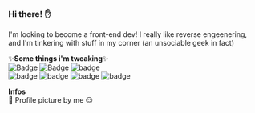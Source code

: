


### Hi there! ✋
I'm looking to become a front-end dev!
I really like reverse engeenering, and I'm tinkering with stuff in my corner (an unsociable geek in fact)

✨**Some things i'm tweaking**✨ <br>
![Badge](https://img.shields.io/static/v1?label=&message=VSCode&logo=visual-studio-code&color=007ACC) ![Badge](https://img.shields.io/static/v1?label=&message=Node.JS&logo=node.js&color=9cf) ![badge](https://img.shields.io/static/v1?label=&message=Discord.JS&color=9cf&logo=discord) <br> ![badge](https://img.shields.io/static/v1?label=&message=Androz2091/Insta.js&color=9cf&logo=instagram) ![badge](https://img.shields.io/static/v1?label=&message=npm&color=red&logo=npm) ![badge](https://img.shields.io/static/v1?label=&message=TypeScript&color=grey&logo=typescript) ![badge](https://img.shields.io/static/v1?label=&message=React&color=grey&logo=react)

**Infos** <br>
:eyes: Profile picture by me 😌

<br>
<br>


